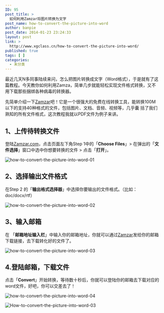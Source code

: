 ```yaml
---
ID: 95
post_title: >
  如何利用Zamzar将图片转换为文字
post_name: how-to-convert-the-picture-into-word
author: banpie
post_date: 2014-01-23 23:24:33
layout: post
link: >
  http://www.xgclass.cn/how-to-convert-the-picture-into-word/
published: true
tags: [ ]
categories:
  - 未分类
---
```

最近几天N多同事陆续来问，怎么把图片转换成文字（Word格式），于是就有了这篇教程。今天教你如何利用Zamza，简单几步就能轻松实现文件格式转换，又不用下载那些捆绑各种病毒的转换器。

先简单介绍一下[Zamzar][1]吧！它是一个很强大的免费在线转换工具，能转换100M以下的支持40种格式的文件，包括图片、文档、音频、视频等，几乎囊 括了我们熟知的所有文件格式，这次教程我就以PDF文件为例子来讲。

## **1、上传待转换文件**

登陆[Zamzar.com][1]，点击页面左下角Step 1中的「**Choose Files**」> 在弹出的「**文件选择**」窗口中选中你想要转换的文件 > 点击「**打开**」。

![how-to-convert-the-picture-into-word-01][2]

## **2、选择输出文件格式**

在Step 2 的「**输出格式选择器**」中选择你要输出的文件格式。（比如：doc/docx/rtf）

![how-to-convert-the-picture-into-word-02][3]

## **3、输入邮箱**

在 「**邮箱地址输入栏**」中输入你的邮箱地址，你就可以通过[Zamzar][1]发给你的邮箱下载链接，去下载转化好的文件了。

![how-to-convert-the-picture-into-word-03][4]

## **4\.登陆邮箱，下载文件**

点击「**Convert**」开始转换，等待数十秒后，你就可以登陆你的邮箱去下载对应的word文件，好吧，你可以交差去了！

![how-to-convert-the-picture-into-word-04][5]

![How-to-convert-the-picture-into-word-03][6]

 [1]: http://www.Zamzar.com
 [2]: http://7arnhx.com1.z0.glb.clouddn.com/wp-content/uploads/2014/01/how-to-convert-the-picture-into-word-01.png
 [3]: http://7arnhx.com1.z0.glb.clouddn.com/wp-content/uploads/2014/01/how-to-convert-the-picture-into-word-02.png
 [4]: http://7arnhx.com1.z0.glb.clouddn.com/wp-content/uploads/2014/01/how-to-convert-the-picture-into-word-03.png
 [5]: http://7arnhx.com1.z0.glb.clouddn.com/wp-content/uploads/2014/01/how-to-convert-the-picture-into-word-04.png
 [6]: http://7arnhx.com1.z0.glb.clouddn.com/wp-content/uploads/2014/01/55.jpg